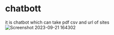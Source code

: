 # chatbott
it is chatbot which can take pdf csv and url of sites
![Screenshot 2023-09-21 164302](https://github.com/umangpurwar03/chatbott/assets/115251346/7a3c95be-1863-42c2-b93b-01d636a40a4f)
